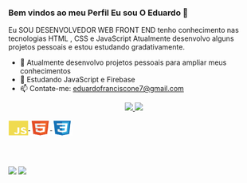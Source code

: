 ### Bem vindos ao meu Perfil Eu sou O Eduardo 👋

Eu SOU DESENVOLVEDOR WEB FRONT END  tenho conhecimento nas tecnologias HTML , CSS e  JavaScript  Atualmente desenvolvo alguns projetos pessoais e estou estudando gradativamente.

- 🔭 Atualmente desenvolvo projetos pessoais para ampliar meus conhecimentos
- 🌱 Estudando JavaScript e Firebase
- 📫 Contate-me: eduardofranciscone7@gmail.com

<div align="center">
  <a href="https://github.com/Eduardofranciscone">
  <img height="180em" src="https://github-readme-stats.vercel.app/api?username=Eduardofranciscone&show_icons=true&theme=dark&include_all_commits=true&count_private=true"/>
  <img height="180em" src="https://github-readme-stats.vercel.app/api/top-langs/?username=Eduardofranciscone&layout=compact&langs_count=7&theme=dracula"/>
</div>
  
  <div style="display: inline_block"><br>
  <img align="center" alt="Rafa-Js" height="30" width="40" src="https://raw.githubusercontent.com/devicons/devicon/master/icons/javascript/javascript-plain.svg">
  <img align="center" alt="Rafa-HTML" height="30" width="40" src="https://raw.githubusercontent.com/devicons/devicon/master/icons/html5/html5-original.svg">
  <img align="center" alt="Rafa-CSS" height="30" width="40" src="https://raw.githubusercontent.com/devicons/devicon/master/icons/css3/css3-original.svg">
</div>
  
  <br> <br>
 
  <div>
      
  <a href = "mailto:eduardofranciscone7@gmail.com"><img src="https://img.shields.io/badge/-Gmail-%23333?style=for-the-badge&logo=gmail&logoColor=white" target="_blank"></a>
  <a href="https://www.linkedin.com/in/eduardo-franciscone-7b421a231/" target="_blank"><img src="https://img.shields.io/badge/-LinkedIn-%230077B5?style=for-the-badge&logo=linkedin&logoColor=white" target="_blank"></a> 
  </div>
